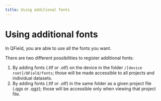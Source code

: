 ```yaml
---
title: Using additional fonts
---
```


# Using additional fonts

In QField, you are able to use all the fonts you want.

There are two different possibilities to register additional fonts:

1.  By adding fonts (.ttf or .otf) on the device in the folder `/[device
    root]/QField/fonts`; those will be made accessible to
    all projects and individual datasets.
2.  By adding fonts (.ttf or .otf) in the same folder as a given project
    file (.qgs or .qgz); those will be accessible only when viewing that
    project file.
